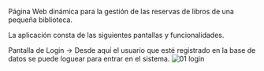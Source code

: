 

Página Web dinámica para la gestión de las reservas de libros de una pequeña biblioteca.

La aplicación consta de las siguientes pantallas y funcionalidades.

Pantalla de Login -> Desde aquí el usuario que esté registrado en la base de datos
                    se puede loguear para entrar en el sistema.
![01 login](https://github.com/user-attachments/assets/5d641fd4-eb3e-42c2-b3e0-e8c75b54a33e)
